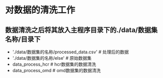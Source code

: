 # 对数据的清洗工作
## 数据清洗之后将其放入主程序目录下的./data/数据集名称/目录下
- './data/数据集的名称/processed_data.csv'  # 处理后的数据
- './data/数据集的名称/else'  # 原始数据集
- data_process_hcr # hcr数据集的数据清洗
- data_process_omd # omd数据集的数据清洗
